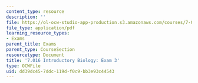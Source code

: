 ```yaml
---
content_type: resource
description: ''
file: https://ol-ocw-studio-app-production.s3.amazonaws.com/courses/7-016-introductory-biology-fall-2018/dd39dc457ddc119df0c9bb3e93c44543_MIT7_016F18exam3.pdf
file_type: application/pdf
learning_resource_types:
- Exams
parent_title: Exams
parent_type: CourseSection
resourcetype: Document
title: '7.016 Introductory Biology: Exam 3'
type: OCWFile
uid: dd39dc45-7ddc-119d-f0c9-bb3e93c44543
---
```


